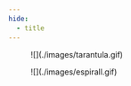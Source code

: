 ```yaml
---
hide:
  - title
---
```



<figure markdown>
  ![](./images/tarantula.gif) 
</figure>

<figure markdown>
  ![](./images/espirall.gif) 
</figure>